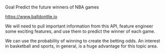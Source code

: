 Goal 
Predict the future winners of NBA games

https://www.balldontlie.io

We will need to pull important information from this API, feature engineer some exciting features, and use them to predict the winner of each game. 

We can use the probability of winning to create the betting odds. An interest in basketball and sports, in general, is a huge advantage for this topic area.

